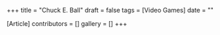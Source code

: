 +++
title = "Chuck E. Ball"
draft = false
tags = [Video Games]
date = ""

[Article]
contributors = []
gallery = []
+++